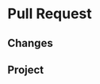 # Pull Request
<!--Put a description of the changes-->
## Changes

<!--Put the project's name (if possible)-->
## Project
